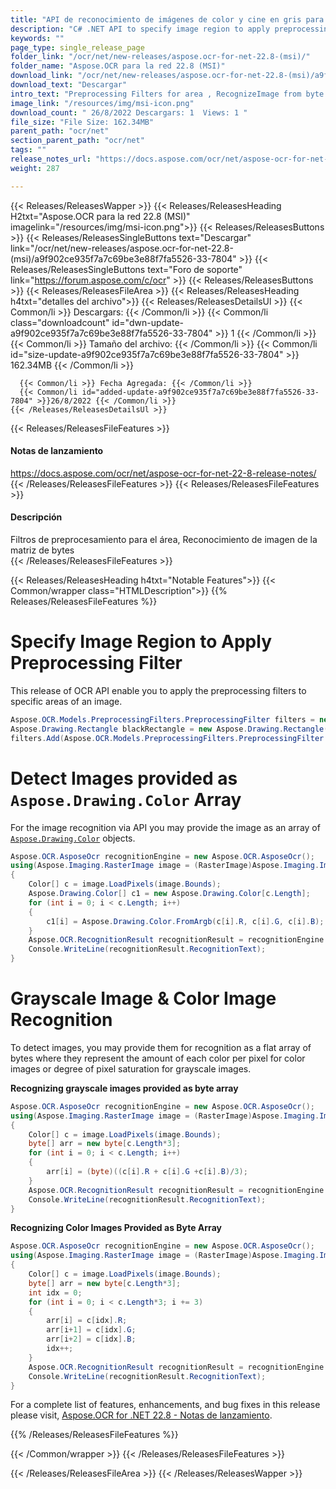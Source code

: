 ```yaml
---
title: "API de reconocimiento de imágenes de color y cine en gris para C#, aplicaciones ASP.NET"
description: "C# .NET API to specify image region to apply preprocessing filter, detect images provided as `Aspose.Drawing.Color` array, Color & Grayscale Image Recognition."
keywords: ""
page_type: single_release_page
folder_link: "/ocr/net/new-releases/aspose.ocr-for-net-22.8-(msi)/"
folder_name: "Aspose.OCR para la red 22.8 (MSI)"
download_link: "/ocr/net/new-releases/aspose.ocr-for-net-22.8-(msi)/a9f902ce935f7a7c69be3e88f7fa5526-33-7804"
download_text: "Descargar"
intro_text: "Preprocessing Filters for area , RecognizeImage from byte array"
image_link: "/resources/img/msi-icon.png"
download_count: " 26/8/2022 Descargars: 1  Views: 1 "
file_size: "File Size: 162.34MB"
parent_path: "ocr/net"
section_parent_path: "ocr/net"
tags: ""
release_notes_url: "https://docs.aspose.com/ocr/net/aspose-ocr-for-net-22-8-release-notes/"
weight: 287

---
```


{{< Releases/ReleasesWapper >}}
  {{< Releases/ReleasesHeading H2txt="Aspose.OCR para la red 22.8 (MSI)" imagelink="/resources/img/msi-icon.png">}}
  {{< Releases/ReleasesButtons >}}
    {{< Releases/ReleasesSingleButtons text="Descargar" link="/ocr/net/new-releases/aspose.ocr-for-net-22.8-(msi)/a9f902ce935f7a7c69be3e88f7fa5526-33-7804" >}}
    {{< Releases/ReleasesSingleButtons text="Foro de soporte" link="https://forum.aspose.com/c/ocr" >}}
  {{< Releases/ReleasesButtons >}}
  {{< Releases/ReleasesFileArea >}}
    {{< Releases/ReleasesHeading h4txt="detalles del archivo">}}
    {{< Releases/ReleasesDetailsUl >}}
      {{< Common/li >}} Descargars: {{< /Common/li >}}
      {{< Common/li class="downloadcount" id="dwn-update-a9f902ce935f7a7c69be3e88f7fa5526-33-7804" >}} 1 {{< /Common/li >}}
      {{< Common/li >}} Tamaño del archivo: {{< /Common/li >}}
      {{< Common/li id="size-update-a9f902ce935f7a7c69be3e88f7fa5526-33-7804" >}} 162.34MB {{< /Common/li >}}

      {{< Common/li >}} Fecha Agregada: {{< /Common/li >}}
      {{< Common/li id="added-update-a9f902ce935f7a7c69be3e88f7fa5526-33-7804" >}}26/8/2022 {{< /Common/li >}}
    {{< /Releases/ReleasesDetailsUl >}}

  {{< Releases/ReleasesFileFeatures >}}
      <h4>Notas de lanzamiento</h4><div><a href='https://docs.aspose.com/ocr/net/aspose-ocr-for-net-22-8-release-notes/'>https://docs.aspose.com/ocr/net/aspose-ocr-for-net-22-8-release-notes/</a></div>
  {{< /Releases/ReleasesFileFeatures >}}
  {{< Releases/ReleasesFileFeatures >}}
      <h4>Descripción</h4><div class="HTMLDescription">Filtros de preprocesamiento para el área, Reconocimiento de imagen de la matriz de bytes</div>
  {{< /Releases/ReleasesFileFeatures >}}

{{< Releases/ReleasesHeading h4txt="Notable Features">}}
{{< Common/wrapper class="HTMLDescription">}}
{{% Releases/ReleasesFileFeatures %}}

# Specify Image Region to Apply Preprocessing Filter

This release of OCR API enable you to apply the preprocessing filters to specific areas of an image.

```csharp
Aspose.OCR.Models.PreprocessingFilters.PreprocessingFilter filters = new Aspose.OCR.Models.PreprocessingFilters.PreprocessingFilter();
Aspose.Drawing.Rectangle blackRectangle = new Aspose.Drawing.Rectangle(5, 161, 340, 113);
filters.Add(Aspose.OCR.Models.PreprocessingFilters.PreprocessingFilter.Invert(blackRectangle));
```

# Detect Images provided as `Aspose.Drawing.Color` Array

For the image recognition via API you may provide the image as an array of [`Aspose.Drawing.Color`](https://reference.aspose.com/drawing/net/system.drawing/color/) objects.

```csharp
Aspose.OCR.AsposeOcr recognitionEngine = new Aspose.OCR.AsposeOcr();
using(Aspose.Imaging.RasterImage image = (RasterImage)Aspose.Imaging.Image.Load("source.png"))
{
	Color[] c = image.LoadPixels(image.Bounds);
	Aspose.Drawing.Color[] c1 = new Aspose.Drawing.Color[c.Length];
	for (int i = 0; i < c.Length; i++)
	{
		c1[i] = Aspose.Drawing.Color.FromArgb(c[i].R, c[i].G, c[i].B);
	}
	Aspose.OCR.RecognitionResult recognitionResult = recognitionEngine.RecognizeImage(c1, image.Width, image.Height);
	Console.WriteLine(recognitionResult.RecognitionText);
}
```

# Grayscale Image & Color Image Recognition

To detect images, you may provide them for recognition as a flat array of bytes where they represent the amount of each color per pixel for color images or degree of pixel saturation for grayscale images.

**Recognizing grayscale images provided as byte array**

```csharp
Aspose.OCR.AsposeOcr recognitionEngine = new Aspose.OCR.AsposeOcr();
using(Aspose.Imaging.RasterImage image = (RasterImage)Aspose.Imaging.Image.Load("source.png"))
{
	Color[] c = image.LoadPixels(image.Bounds);
	byte[] arr = new byte[c.Length*3];
	for (int i = 0; i < c.Length; i++)
	{
		arr[i] = (byte)((c[i].R + c[i].G +c[i].B)/3);
	}
	Aspose.OCR.RecognitionResult recognitionResult = recognitionEngine.RecognizeImage(pixels, image.Width, image.Height, Aspose.OCR.PixelType.BYTE);
	Console.WriteLine(recognitionResult.RecognitionText);
}
```

**Recognizing Color Images Provided as Byte Array**

```csharp
Aspose.OCR.AsposeOcr recognitionEngine = new Aspose.OCR.AsposeOcr();
using(Aspose.Imaging.RasterImage image = (RasterImage)Aspose.Imaging.Image.Load("source.png"))
{
	Color[] c = image.LoadPixels(image.Bounds);
	byte[] arr = new byte[c.Length*3];
	int idx = 0;
	for (int i = 0; i < c.Length*3; i += 3)
	{
		arr[i] = c[idx].R;
		arr[i+1] = c[idx].G;
		arr[i+2] = c[idx].B;
		idx++;
	}
	Aspose.OCR.RecognitionResult recognitionResult = recognitionEngine.RecognizeImage(pixels, image.Width, image.Height, Aspose.OCR.PixelType.RGB);
	Console.WriteLine(recognitionResult.RecognitionText);
}
```

For a complete list of features, enhancements, and bug fixes in this release please visit, [Aspose.OCR for .NET 22.8 - Notas de lanzamiento](https://docs.aspose.com/ocr/net/aspose-ocr-for-net-22-8-release-notes/).

{{% /Releases/ReleasesFileFeatures %}}

{{< /Common/wrapper >}}
{{< /Releases/ReleasesFileFeatures >}}

{{< /Releases/ReleasesFileArea >}}
{{< /Releases/ReleasesWapper >}}
